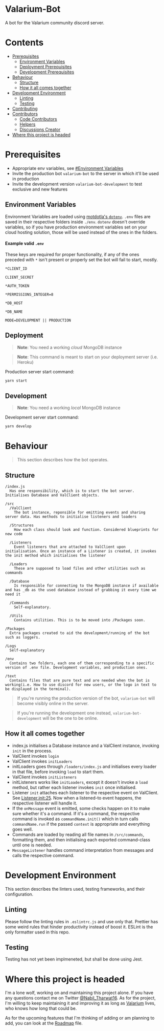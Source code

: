 # Valarium-Bot
A bot for the Valarium community discord server.

# Contents
- [Prerequisites](#Prerequisites)
  - [Environment Variables](#Environment-Variables)
  - [Deployment Prerequisites](#Deployment)
  - [Development Prerequisites](#Development)
- [Behaviour](#Behaviour)
  - [Structure](#Structure)
  - [How it all comes together](#How-it-all-comes-together)
- [Development Environment](#Development-Environment)
  - [Linting](#Linting)
  - [Testing](#Testing)
- [Contributing](#Contributing)
- [Contributors](#Contributors)
  - [Code Contributors](#Code-Contributors)
  - [Helpers](#Helpers)
  - [Discussions Creator](#Discussions-Creator)
- [Where this project is headed](#Where-this-project-is-headed)

# Prerequisites
- Appropriate env variables, see [#Environment Variables](#Environment-Variables)
- Invite the production bot `valarium-bot` to the server in which it'll be used in production
- Invite the development version `valarium-bot-development` to test exclusive and new features

## Environment Variables
Environment Variables are loaded using [motdotla's `dotenv`](https://github.com/motdotla/dotenv). `.env` files are saved in their respective folders inside `./env`. `dotenv` doesn't override variables, so if you have production environment variables set on your cloud hosting solution, those will be used instead of the ones in the folders.

#### Example valid `.env`
These keys are required for proper functionality, if any of the ones preceded with `*` isn't present or properly set the bot will fail to start, mostly.
```env
*CLIENT_ID

CLIENT_SECRET

*AUTH_TOKEN

*PERMISSIONS_INTEGER=8

*DB_HOST

*DB_NAME

MODE=DEVELOPMENT || PRODUCTION
```

## Deployment
> **Note**: You need a working *cloud* MongoDB instance

> **Note**: This command is meant to start on your deployment server (i.e. Heroku)

Production server start command: 
```bash
yarn start
```

## Development
> **Note**: You need a working *local* MongoDB instance

Development server start command:

```bash
yarn develop
```


# Behaviour
> This section describes how the bot operates.

## Structure
```
/index.js
  Has one responsibility, which is to start the bot server. Initialises Database and ValClient objects.

/src
  /ValClient
    The bot instance, reponsible for emitting events and sharing server data. Has methods to initialise listeners and loaders
  
  /Structures
    How each class should look and function. Considered blueprints for new code
  
  /Listeners
    Event listeners that are attached to ValClient upon initialisation. Once an instance of a Listener is created, it invokes the init method which initialises the listener
  
  /Loaders
    These are supposed to load files and other utilities such as commands
  
  /Database
    Is responsible for connecting to the MongoDB instance if available and has _db as the used database instead of grabbing it every time we need it
  
  /Commands
    Self-explanatory. 
  
  /Utils
    Contains utilities. This is to be moved into /Packages soon.

/Packages
  Extra packages created to aid the development/running of the bot such as loggers.

/Logs
  Self-explanatory

/env
  Contains two folders, each one of them corresponding to a specific version of .env file. Development variables, and production ones. 

/text
  Contains files that are pure text and are needed when the bot is working(i.e. How to use discord for new users, or the logo in text to be displayed in the terminal).
```

> If you're running the production version of the bot, `valarium-bot` will become visibly online in the server. 

> If you're running the development one instead, `valarium-bot-development` will be the one to be online.

## How it all comes together
- index.js initialises a Database instance and a ValClient instance, invoking `init` in the process.
- ValClient invokes `login`
- ValClient invokes `initLoaders`
- initLoaders goes through `/loaders/index.js` and initialises every loader in that file, before invoking `load` to start them.
- ValClient invokes `initListeners`
- initListeners works like `initLoaders`, except it doesn't invoke a `load` method, but rather each listener invokes `init` once initialised.
- Listener `init` attaches each listener to the respective event on ValClient. See [Listener.init:25](./src/Structures/Listener.js#L25). Now when a listened-to event happens, the respective listener will handle it.
- If the `onMessage` event is emitted, some checks happen on it to make sure whether it's a command. If it's a command, the respective command is invoked as `commandName.init()` which in turn calls `commandName.run` if the passed `context` is appropriate and everything goes well. 
- Commands are loaded by reading all file names in `/src/commands`, formatting them, and then initialising each exported command-class until one is needed.
- `MessageListener` handles command interpretation from messages and calls the respective command. 

# Development Environment
This section describes the linters used, testing frameworks, and their configuration. 

## Linting
Please follow the linting rules in `.eslintrc.js` and use only that. Prettier has some weird rules that hinder productivity instead of boost it. ESLint is the only formatter used in this repo.

## Testing
Testing has not yet been implmeneted, but shall be done using Jest.

# Where this project is headed
I'm a lone wolf, working on and maintaining this project alone. If you have any questions contact me on Twitter [@Nabil_Tharwat16](https://twitter.com/Nabil_Tharwat16). As for the project, I'm willing to keep maintaining it and improving it as long as [Valarium](https://discord.gg/xrGAnTg) lives, who knows how long that could be.

As for the upcoming features that I'm thinking of adding or am planning to add, you can look at the [Roadmap](./Roadmap.md) file.